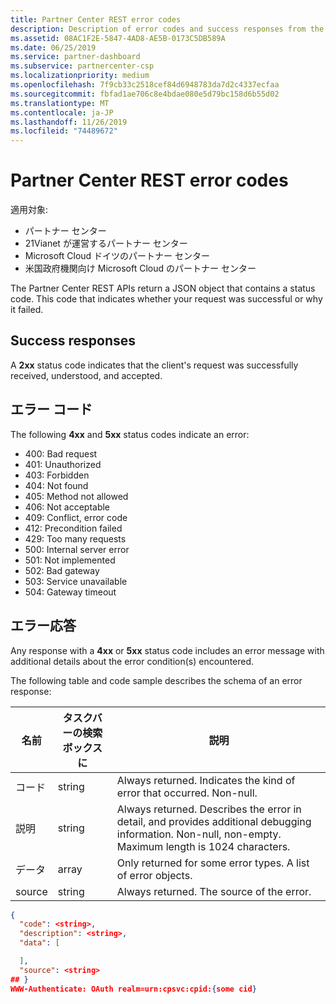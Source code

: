 ```yaml
---
title: Partner Center REST error codes
description: Description of error codes and success responses from the Partner Center APIs.
ms.assetid: 08AC1F2E-5847-4AD8-AE5B-0173C5DB589A
ms.date: 06/25/2019
ms.service: partner-dashboard
ms.subservice: partnercenter-csp
ms.localizationpriority: medium
ms.openlocfilehash: 7f9cb33c2518cef84d6948783da7d2c4337ecfaa
ms.sourcegitcommit: fbfad1ae706c8e4bdae080e5d79bc158d6b55d02
ms.translationtype: MT
ms.contentlocale: ja-JP
ms.lasthandoff: 11/26/2019
ms.locfileid: "74489672"
---
```

# <a name="partner-center-rest-error-codes"></a>Partner Center REST error codes

適用対象:

- パートナー センター
- 21Vianet が運営するパートナー センター
- Microsoft Cloud ドイツのパートナー センター
- 米国政府機関向け Microsoft Cloud のパートナー センター

The Partner Center REST APIs return a JSON object that contains a status code. This code that indicates whether your request was successful or why it failed.

## <a name="success-responses"></a>Success responses

A **2xx** status code indicates that the client's request was successfully received, understood, and accepted.

## <a name="error-codes"></a>エラー コード

The following **4xx** and **5xx** status codes indicate an error:

- 400: Bad request
- 401: Unauthorized
- 403: Forbidden
- 404: Not found
- 405: Method not allowed
- 406: Not acceptable
- 409: Conflict, error code
- 412: Precondition failed
- 429: Too many requests
- 500: Internal server error
- 501: Not implemented
- 502: Bad gateway
- 503: Service unavailable
- 504: Gateway timeout

## <a name="error-responses"></a>エラー応答

Any response with a **4xx** or **5xx** status code includes an error message with additional details about the error condition(s) encountered.

The following table and code sample describes the schema of an error response:

| 名前        | タスクバーの検索ボックスに   | 説明                                                                                                                                            |
|-------------|--------|--------------------------------------------------------------------------------------------------------------------------------------------------------|
| コード        | string | Always returned. Indicates the kind of error that occurred. Non-null.                                                                                  |
| 説明 | string | Always returned. Describes the error in detail, and provides additional debugging information. Non-null, non-empty. Maximum length is 1024 characters. |
| データ        | array  | Only returned for some error types. A list of error objects.                                                                                           |
| source      | string | Always returned. The source of the error.                                                                                                              |

```json
{
  "code": <string>,
  "description": <string>,
  "data": [

  ],
  "source": <string>
## }
WWW-Authenticate: OAuth realm=urn:cpsvc:cpid:{some cid}
```
